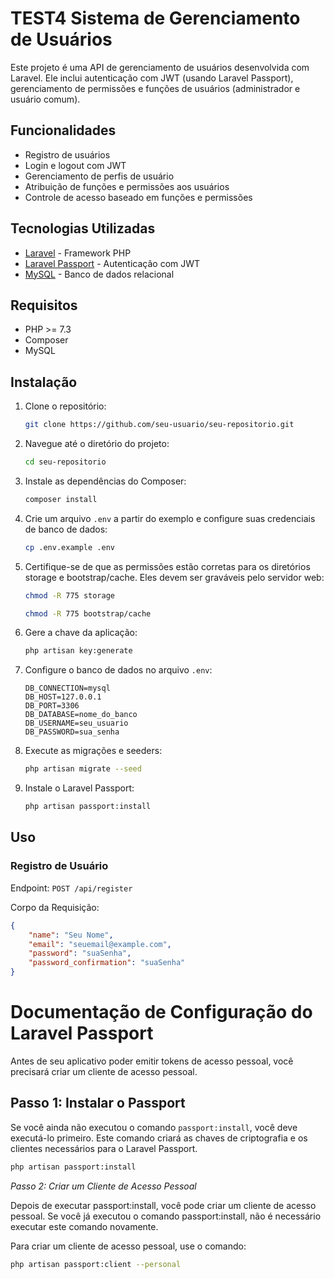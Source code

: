 # TEST4 Sistema de Gerenciamento de Usuários

Este projeto é uma API de gerenciamento de usuários desenvolvida com Laravel. Ele inclui autenticação com JWT (usando Laravel Passport), gerenciamento de permissões e funções de usuários (administrador e usuário comum).

## Funcionalidades

- Registro de usuários
- Login e logout com JWT
- Gerenciamento de perfis de usuário
- Atribuição de funções e permissões aos usuários
- Controle de acesso baseado em funções e permissões

## Tecnologias Utilizadas

- [Laravel](https://laravel.com/) - Framework PHP
- [Laravel Passport](https://laravel.com/docs/8.x/passport) - Autenticação com JWT
- [MySQL](https://www.mysql.com/) - Banco de dados relacional

## Requisitos

- PHP >= 7.3
- Composer
- MySQL

## Instalação

1. Clone o repositório:
    ```sh
    git clone https://github.com/seu-usuario/seu-repositorio.git
    ```

2. Navegue até o diretório do projeto:
    ```sh
    cd seu-repositorio
    ```

3. Instale as dependências do Composer:
    ```sh
    composer install
    ```

4. Crie um arquivo `.env` a partir do exemplo e configure suas credenciais de banco de dados:
    ```sh
    cp .env.example .env
    ```

5. Certifique-se de que as permissões estão corretas para os diretórios storage e bootstrap/cache. Eles devem ser graváveis pelo servidor web:
    ```sh
   chmod -R 775 storage
    
   chmod -R 775 bootstrap/cache
    ```
6. Gere a chave da aplicação:
    ```sh
    php artisan key:generate
    ```

7. Configure o banco de dados no arquivo `.env`:
    ```plaintext
    DB_CONNECTION=mysql
    DB_HOST=127.0.0.1
    DB_PORT=3306
    DB_DATABASE=nome_do_banco
    DB_USERNAME=seu_usuario
    DB_PASSWORD=sua_senha
    ```

8. Execute as migrações e seeders:
    ```sh
    php artisan migrate --seed
    ```

9. Instale o Laravel Passport:
    ```sh
    php artisan passport:install
    ```

## Uso

### Registro de Usuário

Endpoint: `POST /api/register`

Corpo da Requisição:
```json
{
    "name": "Seu Nome",
    "email": "seuemail@example.com",
    "password": "suaSenha",
    "password_confirmation": "suaSenha"
}
```

# Documentação de Configuração do Laravel Passport

Antes de seu aplicativo poder emitir tokens de acesso pessoal, você precisará criar um cliente de acesso pessoal. 

## Passo 1: Instalar o Passport

Se você ainda não executou o comando `passport:install`, você deve executá-lo primeiro. Este comando criará as chaves de criptografia e os clientes necessários para o Laravel Passport.

```bash
php artisan passport:install
```

*Passo 2: Criar um Cliente de Acesso Pessoal*

Depois de executar passport:install, você pode criar um cliente de acesso pessoal. Se você já executou o comando passport:install, não é necessário executar este comando novamente.

Para criar um cliente de acesso pessoal, use o comando:
```bash
php artisan passport:client --personal
```

